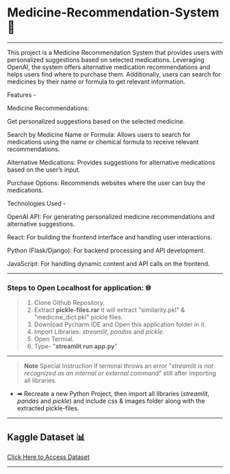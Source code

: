 # Medicine-Recommendation-System 💊

---
This project is a Medicine Recommendation System that provides users with personalized suggestions based on selected medications. Leveraging OpenAI, the system offers alternative medication recommendations and helps users find where to purchase them. Additionally, users can search for medicines by their name or formula to get relevant information.

Features - 

Medicine Recommendations:

Get personalized suggestions based on the selected medicine.

Search by Medicine Name or Formula: Allows users to search for medications using the name or chemical formula to receive relevant recommendations.

Alternative Medications: Provides suggestions for alternative medications based on the user’s input.

Purchase Options: Recommends websites where the user can buy the medications.

Technologies Used -

OpenAI API: For generating personalized medicine recommendations and alternative suggestions.

React: For building the frontend interface and handling user interactions.

Python (Flask/Django): For backend processing and API development.

JavaScript: For handling dynamic content and API calls on the frontend.


---
### Steps to Open Localhost for application: 🌐
> 1. Clone Github Repository.
> 1. Extract **pickle-files.rar** it will extract "similarity.pkl" & "medicine_dict.pkl" pickle files.
> 1. Download Pycharm IDE and Open this application folder in it.  
> 1. Import Libraries: *streamlit*, *pandas* and *pickle*.
> 1. Open Termial.
> 1. Type- "**streamlit run app.py**"
---
>  **Note** Special Instruction if terminal throws an error "*streamlit is not recognized as an internal or external command*" still after importing all libraries.
* ➡ Recreate a new Python Project, then import all libraries (*streamlit*, *pandas* and *pickle*) and include css & images folder along with the extracted pickle-files.


---
## Kaggle Dataset 📊
[Click Here to Access Dataset](https://www.kaggle.com/code/mpwolke/medicine-recommendation/data "Kaggle Site")

---



